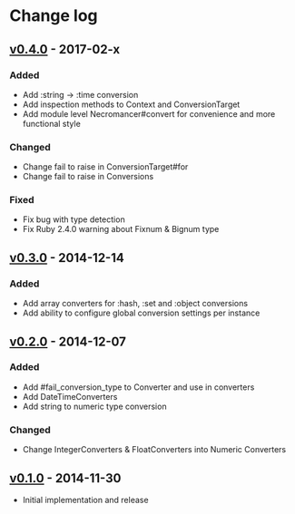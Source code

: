 # Change log

## [v0.4.0] - 2017-02-x

### Added
* Add :string -> :time conversion
* Add inspection methods to Context and ConversionTarget
* Add module level Necromancer#convert for convenience and more functional style

### Changed
* Change fail to raise in ConversionTarget#for
* Change fail to raise in Conversions

### Fixed
* Fix bug with type detection
* Fix Ruby 2.4.0 warning about Fixnum & Bignum type

## [v0.3.0] - 2014-12-14

### Added
* Add array converters for :hash, :set and :object conversions
* Add ability to configure global conversion settings per instance

## [v0.2.0] - 2014-12-07

### Added
* Add #fail_conversion_type to Converter and use in converters
* Add DateTimeConverters
* Add string to numeric type conversion

### Changed
* Change IntegerConverters & FloatConverters into Numeric Converters

## [v0.1.0] - 2014-11-30

* Initial implementation and release

[v0.4.0]: https://github.com/piotrmurach/necromancer/compare/v0.3.0...v0.4.0
[v0.3.0]: https://github.com/piotrmurach/necromancer/compare/v0.2.0...v0.3.0
[v0.2.0]: https://github.com/piotrmurach/necromancer/compare/v0.1.0...v0.2.0
[v0.1.0]: https://github.com/piotrmurach/necromancer/compare/v0.1.0
